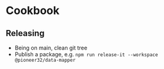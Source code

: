 # Cookbook

## Releasing

- Being on main, clean git tree
- Publish a package, e.g. `npm run release-it --workspace @pioneer32/data-mapper`
